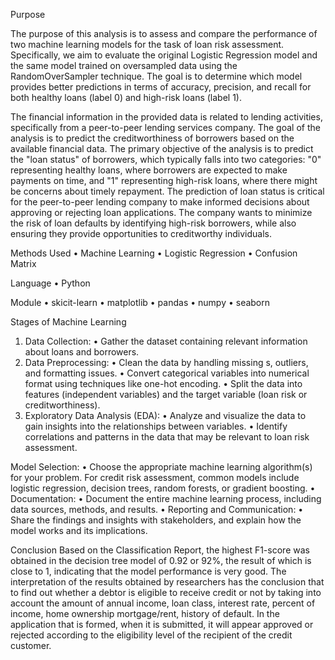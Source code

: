 Purpose

The purpose of this analysis is to assess and compare the performance of two machine learning models for the task of loan risk assessment. Specifically, we aim to evaluate the original Logistic Regression model and the same model trained on oversampled data using the RandomOverSampler technique. The goal is to determine which model provides better predictions in terms of accuracy, precision, and recall for both healthy loans (label 0) and high-risk loans (label 1).

The financial information in the provided data is related to lending activities, specifically from a peer-to-peer lending services company. The goal of the analysis is to predict the creditworthiness of borrowers based on the available financial data.    The primary objective of the analysis is to predict the "loan status" of borrowers, which typically falls into two categories: "0" representing healthy loans, where borrowers are expected to make payments on time, and "1" representing high-risk loans, where there might be concerns about timely repayment.
The prediction of loan status is critical for the peer-to-peer lending company to make informed decisions about approving or rejecting loan applications. The company wants to minimize the risk of loan defaults by identifying high-risk borrowers, while also ensuring they provide opportunities to creditworthy individuals.

Methods Used
•	Machine Learning
•	Logistic Regression
•	Confusion Matrix

Language
•	Python

Module
•	skicit-learn
•	matplotlib
•	pandas
•	numpy
•	seaborn

Stages of Machine Learning
1.	Data Collection:
•	Gather the dataset containing relevant information about loans and borrowers.
2.	Data Preprocessing:
•	Clean the data by handling missing s, outliers, and formatting issues.
•	Convert categorical variables into numerical format using techniques like one-hot encoding.
•	Split the data into features (independent variables) and the target variable (loan risk or creditworthiness).
3.	Exploratory Data Analysis (EDA):
•	Analyze and visualize the data to gain insights into the relationships between variables.
•	Identify correlations and patterns in the data that may be relevant to loan risk assessment.

Model Selection:
•	Choose the appropriate machine learning algorithm(s) for your problem. For credit risk assessment, common models include logistic regression, decision trees, random forests, or gradient boosting.
•	Documentation:
•	Document the entire machine learning process, including data sources, methods, and results.
•	Reporting and Communication:
•	Share the findings and insights with stakeholders, and explain how the model works and its implications.

Conclusion
Based on the Classification Report, the highest F1-score was obtained in the decision tree model of 0.92 or 92%, the result of which is close to 1, indicating that the model performance is very good. The interpretation of the results obtained by researchers has the conclusion that to find out whether a debtor is eligible to receive credit or not by taking into account the amount of annual income, loan class, interest rate, percent of income, home ownership mortgage/rent, history of default. In the application that is formed, when it is submitted, it will appear approved or rejected according to the eligibility level of the recipient of the credit customer.
